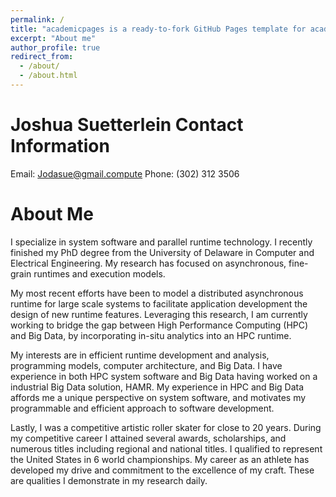 ```yaml
---
permalink: /
title: "academicpages is a ready-to-fork GitHub Pages template for academic personal websites"
excerpt: "About me"
author_profile: true
redirect_from:
  - /about/
  - /about.html
---
```


Joshua Suetterlein Contact Information
======
Email: Jodasue@gmail.compute
Phone: (302) 312 3506

About Me
======
I specialize in system software and parallel runtime technology. I recently finished my PhD degree from the University of Delaware in Computer and Electrical Engineering. My research has focused on asynchronous, fine-grain runtimes and execution models.

My most recent efforts have been to model a distributed asynchronous runtime for large scale systems to facilitate application development the design of new runtime features. Leveraging this research, I am currently working to bridge the gap between High Performance Computing (HPC) and Big Data, by incorporating in-situ analytics into an HPC runtime.

My interests are in efficient runtime development and analysis, programming models, computer architecture, and Big Data. I have experience in both HPC system software and Big Data having worked on a industrial Big Data solution, HAMR. My experience in HPC and Big Data affords me a unique perspective on system software, and motivates my programmable and efficient approach to software development.

Lastly, I was a competitive artistic roller skater for close to 20 years. During my competitive career I attained several awards, scholarships, and numerous titles including regional and national titles. I qualified to represent the United States in 6 world championships. My career as an athlete has developed my drive and commitment to the excellence of my craft. These are qualities I demonstrate in my research daily.
